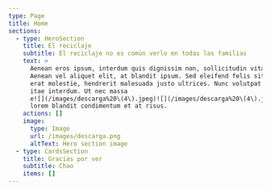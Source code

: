 ```yaml
---
type: Page
title: Home
sections:
  - type: HeroSection
    title: El reciclaje
    subtitle: El reciclaje no es común verlo en todas las familias
    text: >
      Aenean eros ipsum, interdum quis dignissim non, sollicitudin vitae nisl.
      Aenean vel aliquet elit, at blandit ipsum. Sed eleifend felis sit amet
      erat molestie, hendrerit malesuada justo ultrices. Nunc volutpat at erat
      itae interdum. Ut nec massa
      e![](/images/descarga%20\(4\).jpeg)![](/images/descarga%20\(4\).jpeg)get
      lorem blandit condimentum et at risus.
    actions: []
    image:
      type: Image
      url: /images/descarga.png
      altText: Hero section image
  - type: CardsSection
    title: Gracias por ver
    subtitle: Chao
    items: []
---
```

